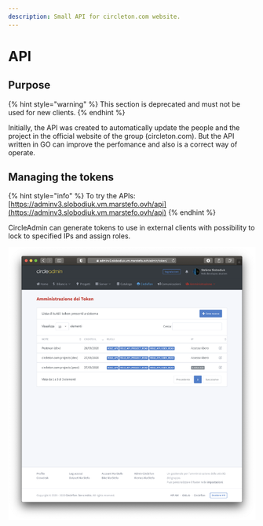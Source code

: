 ```yaml
---
description: Small API for circleton.com website.
---
```


# API

## Purpose

{% hint style="warning" %}
This section is deprecated and must not be used for new clients.
{% endhint %}

Initially, the API was created to automatically update the people and the project in the official website of the group \(circleton.com\). But the API written in GO can improve the perfomance and also is a correct way of operate.

## Managing the tokens

{% hint style="info" %}
To try the APIs: [https://adminv3.slobodiuk.vm.marstefo.ovh/api](https://adminv3.slobodiuk.vm.marstefo.ovh/api)
{% endhint %}

CircleAdmin can generate tokens to use in external clients with possibility to lock to specified IPs and assign roles.

![List of tokens created](../.gitbook/assets/screenshot-2020-10-06-at-00.13.30.png)




